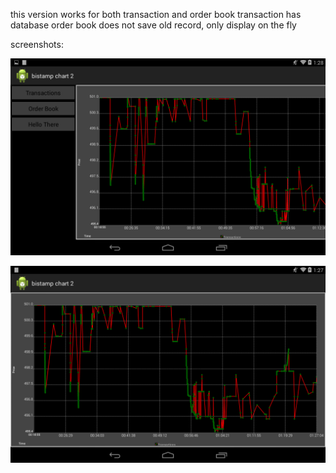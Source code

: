 this version works for both transaction and order book
transaction has database
order book does not save old record, only display on the fly

screenshots:

![screenshot1](/res/img/Screenshot_1.png)

![screenshot2](/res/img/Screenshot_2.png)
